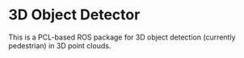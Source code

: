# 3D Object Detector #

This is a PCL-based ROS package for 3D object detection (currently pedestrian) in 3D point clouds.
